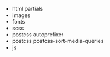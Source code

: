 - html partials
- images
- fonts
- scss
- postcss autoprefixer
- postcss postcss-sort-media-queries
- js
